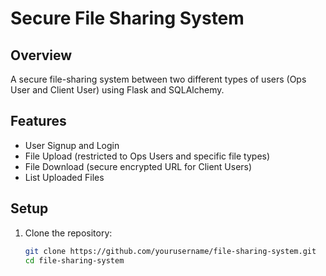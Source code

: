 # Secure File Sharing System

## Overview
A secure file-sharing system between two different types of users (Ops User and Client User) using Flask and SQLAlchemy.

## Features
- User Signup and Login
- File Upload (restricted to Ops Users and specific file types)
- File Download (secure encrypted URL for Client Users)
- List Uploaded Files

## Setup
1. Clone the repository:
   ```bash
   git clone https://github.com/yourusername/file-sharing-system.git
   cd file-sharing-system